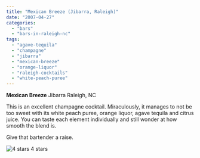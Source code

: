 ```yaml
---
title: "Mexican Breeze (Jibarra, Raleigh)"
date: "2007-04-27"
categories:
  - "bars"
  - "bars-in-raleigh-nc"
tags:
  - "agave-tequila"
  - "champagne"
  - "jibarra"
  - "mexican-breeze"
  - "orange-liquor"
  - "raleigh-cocktails"
  - "white-peach-puree"
---
```


**Mexican Breeze** Jibarra Raleigh, NC

This is an excellent champagne cocktail. Miraculously, it manages to not be too sweet with its white peach puree, orange liquor, agave tequila and citrus juice. You can taste each element individually and still wonder at how smooth the blend is.

Give that bartender a raise.




<div class="caption">

![4 stars](http://s3.amazonaws.com/thegourmez-wpmedia/2009/02/rating_truffle1.gif "rating_truffle1") 4 stars</div>

